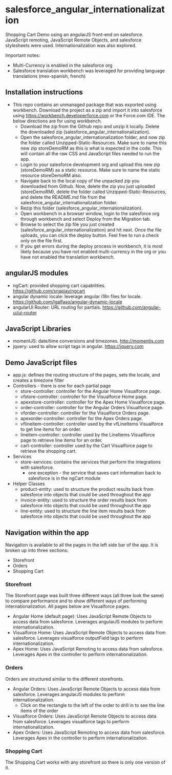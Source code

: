 # salesforce_angular_internationalization
Shopping Cart Demo using an angularJS front-end on salesforce.  JavaScript remoting, JavaScript Remote Objects, and salesforce stylesheets were used.  Internationalization was also explored.

Important notes: 

* Multi-Currency is enabled in the salesforce org
* Salesforce translation workbench was leveraged for providing language translations (mex-spanish, french)

## Installation instructions

* This repo contains an unmanaged package that was exported using workbench.  Download the project as a zip and import it into salesforce using https://workbench.developerforce.com or the Force.com IDE. The below directions are for using workbench.
  * Download the zip from the Github repo and unzip it locally.  Delete the downloaded zip (salesforce_angular_internationalization).
  * Open the salesforce_angular_internationalization folder, and now zip the folder called Unzipped-Static-Resources.  Make sure to name this new zip storeDemoRM as this is what is expected in the code.  This will contain all the raw CSS and JavaScript files needed to run the app.
  * Login to your salesforce development org and upload this new zip (storeDemoRM) as a static resource.  Make sure to name the static resource storeDemoRM also.
  * Navigate back to the local copy of the unpacked zip you downloaded from Github.  Now, delete the zip you just uploaded (storeDemoRM), delete the folder called Unzipped-Static-Resources, and delete the README.md file from the salesforce_angular_internationalization folder.
  * Rezip this folder (salesforce_angular_internationalization).
  * Open workbench in a browser window, login to the salesforce org through workbench and select Deploy from the Migration tab.
  * Browse to select the zip file you just created (salesforce_angular_internationalization)  and hit next.  Once the file uploads, you can click the deploy button.  Feel free to run a check only on the file first.  
  * If you get errors during the deploy process in workbench, it is most likely because you have not enabled multi-currency in the org or you have not enabled the translation workbench.

## angularJS modules
  
* ngCart: provided shopping cart capabilities. https://github.com/snapjay/ngcart
* angular dynamic locale: leverage angular i18n files for locale. https://github.com/lgalfaso/angular-dynamic-locale
* angularUI Router: URL routing for partials. https://github.com/angular-ui/ui-router

## JavaScript Libraries

* momentJS: date/time conversions and timezones. http://momentjs.com
* jquery: used to allow script tags in angular. https://jquery.com

## Demo JavaScript files

* app.js: defines the routing structure of the pages, sets the locale, and creates a timezone filter
* Controllers - there is one for each partial page
  * store-controller: controller for the Angular Home Visualforce page.
  * vfstore-controller: controller for the Visualforce Home page.
  * apexstore-controller: controller for the Apex Home Visualforce page.
  * order-controller: controller for the Angular Orders Visualforce page.
  * vforder-controller: controller for the Visualforce Orders page.
  * apexorder-controller: controller for the Apex Orders page.
  * vflineitem-controller: controller used by the vfLineItems Visualforce to get line items for an order.
  * lineitem-controller: controller used by the LineItems Visualforce page to retrieve line items for an order.
  * cart-controller: controller used by the Cart Visualforce page to retrieve the shopping cart.
* Services
  * store-services: contains the services that perform the integrations with salesforce.
    * one exception - the service that saves cart information back to salesforce is in the ngCart module
* Helper Classes
  * product-entity: used to structure the product results back from salesforce into objects that could be used throughout the app
  * invoice-entity: used to structure the order results back from salesforce into objects that could be used throughout the app
  * line-entity: used to structure the line item results back from salesforce into objects that could be used throughout the app

## Navigation within the app
Navigation is available to all the pages in the left side bar of the app.  It is broken up into three sections:

* Storefront
* Orders
* Shopping Cart
  
### Storefront
The Storefront page was built three different ways (all three look the same) to compare performance and to show different ways of performing internationalization. All pages below are Visualforce pages. 
  
* Angular Home (default page): Uses JavaScript Remote Objects to access data from salesforce.  Leverages angularJS modules to perform internationalization.
* Visualforce Home: Uses JavaScript Remote Objects to access data from salesforce.  Leverages visualforce outputField tags to perform internationalization.
* Apex Home: Uses JavaScript Remoting to access data from salesforce. Leverages Apex in the controller to perform internationalization.
  
### Orders
Orders are structured similar to the different storefronts.

* Angular Orders: Uses JavaScript Remote Objects to access data from salesforce.  Leverages angularJS modules to perform internationalization.
  * Click on the rectangle to the left of the order to drill in to see the line items of the order
* Visualforce Orders: Uses JavaScript Remote Objects to access data from salesforce.  Leverages visualforce <outputField> tags to perform internationalization.
* Apex Orders: Uses JavaScript Remoting to access data from salesforce. Leverages Apex in the controller to perform internationalization.

### Shopping Cart
The Shopping Cart works with any storefront so there is only one version of it.
